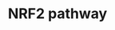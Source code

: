---
annotations:
- type: Pathway Ontology
  value: regulatory pathway
authors:
- Mkutmon
- Elisa
description: NRF2 is part of a group of transcription factors called nuclear receptors.
  It is activated under oxidative stress conditions and subsequently activates several
  antioxidative genes and proteins.
last-edited: 2016-07-25
organisms:
- Bos taurus
redirect_from:
- /index.php/Pathway:WP3190
- /instance/WP3190
schema-jsonld:
- '@context': https://schema.org/
  '@id': https://wikipathways.github.io/pathways/WP3190.html
  '@type': Dataset
  creator:
    '@type': Organization
    name: WikiPathways
  description: NRF2 is part of a group of transcription factors called nuclear receptors.
    It is activated under oxidative stress conditions and subsequently activates several
    antioxidative genes and proteins.
  keywords:
  - SLC6A7
  - TXNRD3
  - GSTM1
  - GSTP1
  - HSP90AB1
  - SLC39A12
  - SLC6A18
  - SLC2A10
  - GGT1
  - CES4A
  - SLC39A4
  - TGFBR2
  - SLC5A2
  - Ligand
  - GSTT1
  - SLC5A9
  - ALDH3A1
  - PPARD
  - SGLT1
  - TGFB2
  - MGST2
  - KEAP1
  - ABCC2
  - SLC5A10
  - CBR3
  - SLC39A13
  - FGF13
  - TXN
  - SMCT1
  - SLC5A6
  - SLC6A4
  - SLC6A16
  - ME1
  - EPHA3
  - SLC2A12
  - PGD
  - SLC39A3
  - SLC2A13
  - GSTA4
  - SLC2A7
  - SLC6A8
  - SLC39A8
  - GSTM5
  - TGFB1
  - UGT1A3
  - MGST3
  - GPX3
  - SLC2A6
  - CYP2A6
  - GSR
  - G6PD
  - ABCC3
  - CES5A
  - MAFG
  - MAFF
  - SLC5A5
  - SLC5A12
  - SLC7A11
  - HBEGF
  - SLC39A11
  - SLC6A14
  - SLC6A3
  - ABCC4
  - PRDX1
  - GPX2
  - GGFBPP5
  - PTGR1
  - CES3
  - SLC6A2
  - SLC6A6
  - UGT2B7
  - SLC2A9
  - CES1
  - SLC6A1
  - SLC5A4
  - SLC39A1
  - SLC39A14
  - CBR1
  - SERPINA1
  - DNAJB1
  - AGER
  - HMOX1
  - UGT1A4
  - UGT1A9
  - SLC39A10
  - SLC6A13
  - HSPA1A
  - HSP90AA1
  - SLC39A5
  - PRDX6
  - EPHA2
  - UGT1A6
  - ECSOD
  - RXRA
  - UGT1A1
  - HGF
  - SLC5A11
  - SLC2A4
  - SLC39A7
  - GCLM
  - SLC6A15
  - EGR1
  - SLC2A2
  - SLC6A11
  - SLC6A19
  - PDGFB
  - GSTM3
  - SLC39A6
  - SLC2A1
  - SLC6A5
  - SLC6A17
  - SLC39A9
  - SQSTM1
  - SLC39A2
  - CES2
  - SLC2A8
  - FTL
  - SLC5A3
  - SLC2A11
  - ADH7
  - GCLC
  - ABCC5
  - SLC6A20
  - UGT1A7
  - BLVRB
  - NFE2L2
  - NQO1
  - GSTM2
  - GSTA2
  - SLC2A3
  - SLC5A7
  - SRXN1
  - TXNRD1
  - SLC6A9
  - CYP4A11
  - FTH1
  - SLC2A5
  - TGFA
  license: CC0
  name: NRF2 pathway
seo: CreativeWork
title: NRF2 pathway
wpid: WP3190
---
